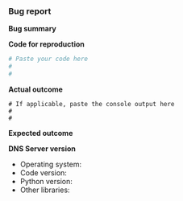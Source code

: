 <!--To help us understand and resolve your issue, please fill out the form to the best of your ability.-->
<!--You can feel free to delete the sections that do not apply.-->

### Bug report

**Bug summary**

<!--A short 1-2 sentences that succinctly describes the bug-->

**Code for reproduction**

<!--A minimum code snippet required to reproduce the bug, also minimizing the number of dependencies required-->

```python
# Paste your code here
#
#
```

**Actual outcome**

<!--The output produced by the above code, which may be a screenshot, console output, etc.-->

```
# If applicable, paste the console output here
#
#
```

**Expected outcome**

<!--A description of the expected outcome from the code snippet-->
<!--If this used to work in an earlier version of Matplotlib, please note the version it used to work on-->

**DNS Server version**
<!--Please specify your platform and versions of the relevant libraries you are using:-->
  * Operating system:
  * Code version: 
  * Python version:
  * Other libraries: 

<!--Please tell us how you installed matplotlib and python e.g., from source, pip, conda-->
<!--If you installed from conda, please specify which channel you used if not the default-->
